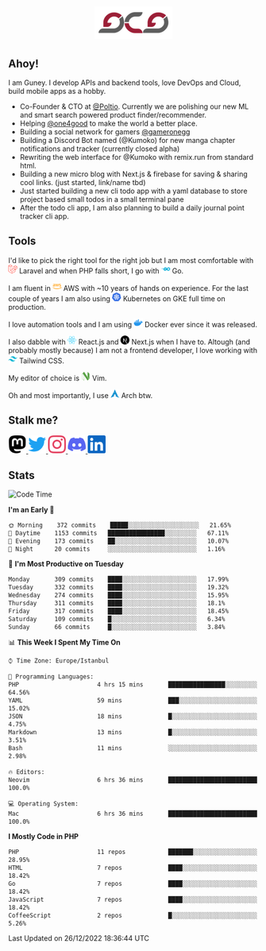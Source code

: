 <h1 align="center">
  <img src="https://raw.githubusercontent.com/gcg/gcg/master/gcg.png" alt="Guney Can Gokoglu" />
</h1>

## Ahoy!

I am Guney. I develop APIs and backend tools, love DevOps and Cloud, build mobile apps as a hobby.

-   Co-Founder & CTO at [@Poltio](https://www.poltio.com). Currently we are polishing our new ML and smart search powered product finder/recommender.
-   Helping [@one4good](https://one4good.com) to make the world a better place.
-   Building a social network for gamers [@gameronegg](https://g1.gg)
-   Building a Discord Bot named (@Kumoko) for new manga chapter notifications and tracker (currently closed alpha)
-   Rewriting the web interface for @Kumoko with remix.run from standard html.
-   Building a new micro blog with Next.js & firebase for saving & sharing cool links. (just started, link/name tbd)
-   Just started building a new cli todo app with a yaml database to store project based small todos in a small terminal pane
-   After the todo cli app, I am also planning to build a daily journal point tracker cli app.

## Tools

I'd like to pick the right tool for the right job but I am most comfortable with <img src="https://raw.githubusercontent.com/gcg/gcg/master/assets/laravel.svg" alt="Laravel PHP" width="18" height="18" /> Laravel and when PHP falls short, I go with <img src="https://raw.githubusercontent.com/gcg/gcg/master/assets/go.svg" alt="Go" width="18" height="18" /> Go.

I am fluent in <img src="https://raw.githubusercontent.com/gcg/gcg/master/assets/amazonaws.svg" alt="AWS" width="18" height="18" /> AWS with ~10 years of hands on experience. For the last couple of years I am also using <img src="https://raw.githubusercontent.com/gcg/gcg/master/assets/kubernetes.svg" alt="GKE" height="18" width="18" /> Kubernetes on GKE full time on production.

I love automation tools and I am using <img src="https://raw.githubusercontent.com/gcg/gcg/master/assets/docker.svg" alt="Docker" width="18" height="18" /> Docker ever since it was released.

I also dabble with <img src="https://raw.githubusercontent.com/gcg/gcg/master/assets/react.svg" alt="React.js" width="18" height="18" /> React.js and <img src="https://raw.githubusercontent.com/gcg/gcg/master/assets/nextdotjs.svg" alt="Next.js" width="18" height="18" /> Next.js when I have to.
Altough (and probably mostly because) I am not a frontend developer, I love working with <img src="https://raw.githubusercontent.com/gcg/gcg/master/assets/tailwindcss.svg" alt="Tailwind CSS" width="18" height="18" /> Tailwind CSS.

My editor of choice is <img src="https://raw.githubusercontent.com/gcg/gcg/master/assets/neovim.svg" alt="NeoVim" width="18" height="18" /> Vim.

Oh and most importantly, I use <img src="https://raw.githubusercontent.com/gcg/gcg/master/assets/archlinux.svg" alt="Arch Linux" width="18" height="18" /> Arch btw.

## Stalk me?

<a href="https://vivy.dev/@gcg" rel="nofollow me" target="_blank" >
    <img src="https://raw.githubusercontent.com/gcg/gcg/master/assets/mastodon.svg" width="36" height="36" alt="@gcg" />
</a>

<a href="https://twitter.com/gcg" target="_blank" >
    <img src="https://raw.githubusercontent.com/gcg/gcg/master/assets/twitter.svg" width="36" height="36" alt="@gcg" />
</a>

<a href="https://instagram.com/gcg" target="_blank">
    <img src="https://raw.githubusercontent.com/gcg/gcg/master/assets/instagram.svg" alt="@gcg" width="36" height="36" />
</a>

<a href="https://discord.gg/SMcJHkX4r7" target="_blank">
    <img src="https://raw.githubusercontent.com/gcg/gcg/master/assets/discord.svg" alt="gcg#3057" width="36" height="36" />
</a>

<a href="https://www.linkedin.com/in/guneycan/" target="_blank">
    <img src="https://raw.githubusercontent.com/gcg/gcg/master/assets/linkedin.svg" alt="LinkedIn" width="36" height="36" />
</a>

## Stats

<!--START_SECTION:waka-->
![Code Time](http://img.shields.io/badge/Code%20Time-1%2C461%20hrs%2029%20mins-blue)

**I'm an Early 🐤** 

```text
🌞 Morning    372 commits    █████░░░░░░░░░░░░░░░░░░░░   21.65% 
🌆 Daytime    1153 commits   ████████████████░░░░░░░░░   67.11% 
🌃 Evening    173 commits    ██░░░░░░░░░░░░░░░░░░░░░░░   10.07% 
🌙 Night      20 commits     ░░░░░░░░░░░░░░░░░░░░░░░░░   1.16%

```
📅 **I'm Most Productive on Tuesday** 

```text
Monday       309 commits    ████░░░░░░░░░░░░░░░░░░░░░   17.99% 
Tuesday      332 commits    ████░░░░░░░░░░░░░░░░░░░░░   19.32% 
Wednesday    274 commits    ████░░░░░░░░░░░░░░░░░░░░░   15.95% 
Thursday     311 commits    ████░░░░░░░░░░░░░░░░░░░░░   18.1% 
Friday       317 commits    ████░░░░░░░░░░░░░░░░░░░░░   18.45% 
Saturday     109 commits    █░░░░░░░░░░░░░░░░░░░░░░░░   6.34% 
Sunday       66 commits     █░░░░░░░░░░░░░░░░░░░░░░░░   3.84%

```


📊 **This Week I Spent My Time On** 

```text
⌚︎ Time Zone: Europe/Istanbul

💬 Programming Languages: 
PHP                      4 hrs 15 mins       ████████████████░░░░░░░░░   64.56% 
YAML                     59 mins             ███░░░░░░░░░░░░░░░░░░░░░░   15.02% 
JSON                     18 mins             █░░░░░░░░░░░░░░░░░░░░░░░░   4.75% 
Markdown                 13 mins             █░░░░░░░░░░░░░░░░░░░░░░░░   3.51% 
Bash                     11 mins             ░░░░░░░░░░░░░░░░░░░░░░░░░   2.98%

🔥 Editors: 
Neovim                   6 hrs 36 mins       █████████████████████████   100.0%

💻 Operating System: 
Mac                      6 hrs 36 mins       █████████████████████████   100.0%

```

**I Mostly Code in PHP** 

```text
PHP                      11 repos            ███████░░░░░░░░░░░░░░░░░░   28.95% 
HTML                     7 repos             ████░░░░░░░░░░░░░░░░░░░░░   18.42% 
Go                       7 repos             ████░░░░░░░░░░░░░░░░░░░░░   18.42% 
JavaScript               7 repos             ████░░░░░░░░░░░░░░░░░░░░░   18.42% 
CoffeeScript             2 repos             █░░░░░░░░░░░░░░░░░░░░░░░░   5.26%

```



 Last Updated on 26/12/2022 18:36:44 UTC
<!--END_SECTION:waka-->
